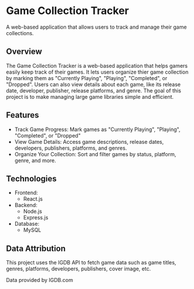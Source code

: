# Game Collection Tracker
A web-based application that allows users to track and manage their game collections.

## Overview
The Game Collection Tracker is a web-based application that helps gamers easily keep track of their games. It lets users organize thier game collection by marking them as "Currently Playing", "Playing", "Completed", or "Dropped". Users can also view details about each game, like its release date, developer, publisher, release platforms, and genre. The goal of this project is to make managing large game libraries simple and efficient.

## Features
- Track Game Progress: Mark games as "Currently Playing", "Playing", "Completed", or "Dropped"
- View Game Details: Access game descriptions, release dates, developers, publishers, platforms, and genres.
- Organize Your Collection: Sort and filter games by status, platform, genre, and more.

## Technologies
- Frontend:
  - React.js
- Backend:
  - Node.js
  - Express.js
- Database:
  - MySQL
 
## Data Attribution
This project uses the IGDB API to fetch game data such as game titles, genres, platforms, developers, publishers, cover image, etc.

Data provided by IGDB.com 
